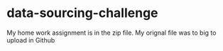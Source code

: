 # data-sourcing-challenge

My home work assignment is in the zip file. My orignal file was to big to upload in Github

